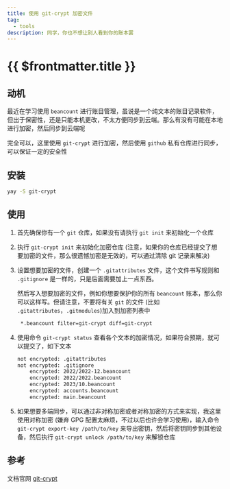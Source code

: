 ```yaml
---
title: 使用 git-crypt 加密文件
tag:
  - tools
description: 同学，你也不想让别人看到你的账本罢
---
```


# {{ $frontmatter.title }}

## 动机

最近在学习使用 `beancount`
进行账目管理，虽说是一个纯文本的账目记录软件，但出于保密性，还是只能本机更改，不太方便同步到云端。那么有没有可能在本地进行加密，然后同步到云端呢

完全可以，这里使用 `git-crypt` 进行加密，然后使用 `github` 私有仓库进行同步，可以保证一定的安全性

## 安装

```bash
yay -S git-crypt
```

## 使用

1. 首先确保你有一个 `git` 仓库，如果没有请执行 `git init` 来初始化一个仓库

1. 执行 `git-crypt init` 来初始化加密仓库 (注意，如果你的仓库已经提交了想要加密的文件，那么很遗憾加密是无效的，可以通过清除 git
   记录来解决)

1. 设置想要加密的文件，创建一个 `.gitattributes` 文件，这个文件书写规则和 `.gitignore` 是一样的，只是后面需要加上一点东西。

   然后写入想要加密的文件，例如你想要保护你的所有 `beancount` 账本，那么你可以这样写。但请注意，不要将有关 `git` 的文件 (比如
   `.gitattributes`，`.gitmodules`)加入到加密列表中

   ```bash
    *.beancount filter=git-crypt diff=git-crypt
   ```

1. 使用命令 `git-crypt status` 查看各个文本的加密情况，如果符合预期，就可以提交了，如下文本

   ```bash
   not encrypted: .gitattributes
   not encrypted: .gitignore
       encrypted: 2022/2022-12.beancount
       encrypted: 2022/2022.beancount
       encrypted: 2023/10.beancount
       encrypted: accounts.beancount
       encrypted: main.beancount
   ```

1. 如果想要多端同步，可以通过非对称加密或者对称加密的方式来实现，我这里使用对称加密 (嫌弃 GPG 配置太麻烦，不过以后也许会学习使用)，输入命令
   `git-crypt export-key /path/to/key` 来导出密钥，然后将密钥同步到其他设备，然后执行
   `git-crypt unlock /path/to/key` 来解锁仓库

## 参考

文档官网 [git-crypt](https://www.agwa.name/projects/git-crypt/)
